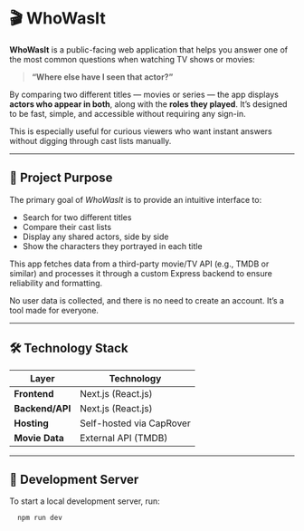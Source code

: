 # 🎬 WhoWasIt

**WhoWasIt** is a public-facing web application that helps you answer one of the most common questions when watching TV shows or movies:

> **“Where else have I seen that actor?”**

By comparing two different titles — movies or series — the app displays **actors who appear in both**, along with the **roles they played**. It’s designed to be fast, simple, and accessible without requiring any sign-in.

This is especially useful for curious viewers who want instant answers without digging through cast lists manually.

---

## 🧠 Project Purpose

The primary goal of _WhoWasIt_ is to provide an intuitive interface to:

- Search for two different titles
- Compare their cast lists
- Display any shared actors, side by side
- Show the characters they portrayed in each title

This app fetches data from a third-party movie/TV API (e.g., TMDB or similar) and processes it through a custom Express backend to ensure reliability and formatting.

No user data is collected, and there is no need to create an account. It’s a tool made for everyone.

---

## 🛠️ Technology Stack

| Layer           | Technology               |
| --------------- | ------------------------ |
| **Frontend**    | Next.js (React.js)       |
| **Backend/API** | Next.js (React.js)       |
| **Hosting**     | Self-hosted via CapRover |
| **Movie Data**  | External API (TMDB)      |

---

## 🚀 Development Server

To start a local development server, run:

```bash
  npm run dev
```

